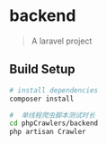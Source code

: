 # backend

> A laravel project

## Build Setup

``` bash
# install dependencies
composer install

#  单线程爬虫脚本测试时长
cd phpCrawlers/backend
php artisan Crawler
```
